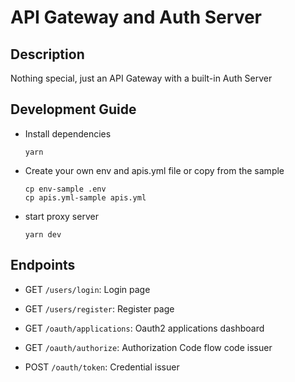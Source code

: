# API Gateway and Auth Server

## Description

Nothing special, just an API Gateway with a built-in Auth Server

## Development Guide
- Install dependencies

    ```
    yarn
    ```

- Create your own env and apis.yml file or copy from the sample

    ```
    cp env-sample .env
    cp apis.yml-sample apis.yml
    ```

- start proxy server

    ```
    yarn dev
    ```
    
## Endpoints
- GET `/users/login`:
  Login page
  
- GET `/users/register`:
  Register page
  
- GET `/oauth/applications`:
  Oauth2 applications dashboard

- GET `/oauth/authorize`:
  Authorization Code flow code issuer

- POST `/oauth/token`:
  Credential issuer
  
